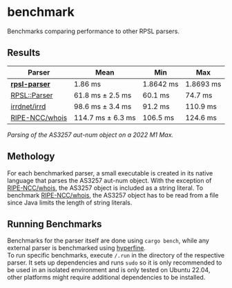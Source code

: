 # benchmark

Benchmarks comparing performance to other RPSL parsers.

## Results

| Parser            | Mean              | Min       | Max       |
| ----------------- | ----------------- | --------- | --------- |
| **[rpsl-parser]** | 1.86 ms           | 1.8642 ms | 1.8693 ms |
| [RPSL::Parser]    | 61.8 ms ± 2.5 ms  | 60.1 ms   | 74.7 ms   |
| [irrdnet/irrd]    | 98.6 ms ± 3.4 ms  | 91.2 ms   | 110.9 ms  |
| [RIPE-NCC/whois]  | 114.7 ms ± 6.3 ms | 106.5 ms  | 124.6 ms  |

_Parsing of the AS3257 aut-num object on a 2022 M1 Max._

## Methology

For each benchmarked parser, a small executable is created in its native language that parses the AS3257 aut-num object.
With the exception of [RIPE-NCC/whois], the AS3257 object is included as a string literal. To benchmark [RIPE-NCC/whois], the AS3257 object has to be read from a file since Java limits the length of string literals.

## Running Benchmarks

Benchmarks for the parser itself are done using `cargo bench`, while any external parser is benchmarked using [hyperfine].\
To run specific benchmarks, execute `/.run` in the directory of the respective parser.
It sets up dependencies and runs `sudo` so it is only recommended to be used in an isolated environment and is only tested on Ubuntu 22.04, other platforms might require additional dependencies to be installed.

[rpsl-parser]: https://github.com/srv6d/rpsl-parser
[RPSL::Parser]: https://metacpan.org/pod/RPSL::Parser
[irrdnet/irrd]: https://github.com/irrdnet/irrd
[RIPE-NCC/whois]: https://github.com/RIPE-NCC/whois
[hyperfine]: https://github.com/sharkdp/hyperfine
